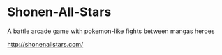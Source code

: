 # Shonen-All-Stars
A battle arcade game with pokemon-like fights between mangas heroes

http://shonenallstars.com/

